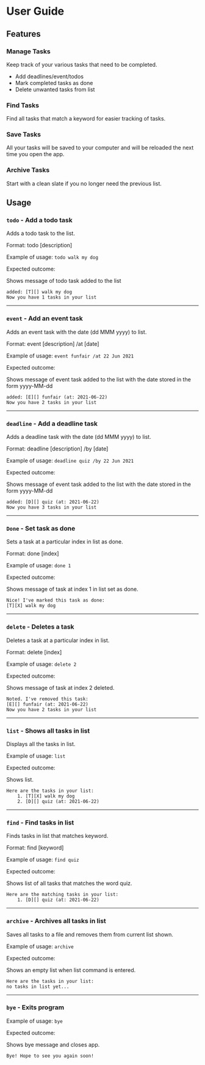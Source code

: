 # User Guide

## Features 

### Manage Tasks
Keep track of your various tasks that need to be completed.

* Add deadlines/event/todos
* Mark completed tasks as done
* Delete unwanted tasks from list

### Find Tasks
Find all tasks that match a keyword for easier tracking of tasks.

### Save Tasks
All your tasks will be saved to your computer and will be reloaded
the next time you open the app.

### Archive Tasks
Start with a clean slate if you no longer need the previous list.


## Usage

### `todo` - Add a todo task

Adds a todo task to the list.

Format: todo [description]

Example of usage: 
`todo walk my dog`

Expected outcome:

Shows message of todo task added to the list

```
added: [T][] walk my dog
Now you have 1 tasks in your list
```
___
### `event` - Add an event task

Adds an event task with the date (dd MMM yyyy) to list.

Format: event [description] /at [date]

Example of usage: `event funfair /at 22 Jun 2021`

Expected outcome:

Shows message of event task added to the list with
the date stored in the form yyyy-MM-dd

```
added: [E][] funfair (at: 2021-06-22)
Now you have 2 tasks in your list
```
___
### `deadline` - Add a deadline task

Adds a deadline task with the date (dd MMM yyyy) to list.

Format: deadline [description] /by [date]

Example of usage: `deadline quiz /by 22 Jun 2021`

Expected outcome:

Shows message of event task added to the list with
the date stored in the form yyyy-MM-dd

```
added: [D][] quiz (at: 2021-06-22)
Now you have 3 tasks in your list
```
___

### `Done` - Set task as done

Sets a task at a particular index in list as done.

Format: done [index]

Example of usage: `done 1`

Expected outcome:

Shows message of task at index 1 in list set as done.

```
Nice! I've marked this task as done:
[T][X] walk my dog
```
___

### `delete` - Deletes a task

Deletes a task at a particular index in list.

Format: delete [index]

Example of usage: `delete 2`

Expected outcome:

Shows message of task at index 2 deleted.

```
Noted. I've removed this task:
[E][] funfair (at: 2021-06-22)
Now you have 2 tasks in your list
```
___

### `list` - Shows all tasks in list

Displays all the tasks in list.

Example of usage: `list`

Expected outcome:

Shows list.

```
Here are the tasks in your list:
    1. [T][X] walk my dog
    2. [D][] quiz (at: 2021-06-22)
```
___

### `find` - Find tasks in list

Finds tasks in list that matches keyword.

Format: find [keyword]

Example of usage: `find quiz`

Expected outcome:

Shows list of all tasks that matches the word quiz.

```
Here are the matching tasks in your list:
    1. [D][] quiz (at: 2021-06-22)
```
___
### `archive` - Archives all tasks in list

Saves all tasks to a file and removes them from current
list shown.

Example of usage: `archive`

Expected outcome:

Shows an empty list when list command is entered.

```
Here are the tasks in your list:
no tasks in list yet...
```
___
### `bye` - Exits program

Example of usage: `bye`

Expected outcome:

Shows bye message and closes app.

```
Bye! Hope to see you again soon!
```